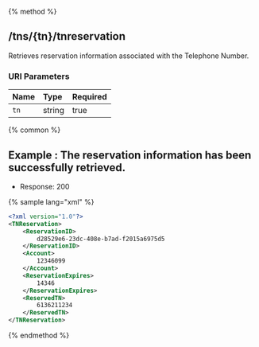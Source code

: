 {% method %}
## /tns/{tn}/tnreservation

Retrieves reservation information associated with the Telephone Number.


### URI Parameters
| Name | Type | Required |
|:-----|:-----|:---------|
| `tn` | string | true |






{% common %}


## Example : The reservation information has been successfully retrieved.

* Response: 200

{% sample lang="xml" %}

```xml
<?xml version="1.0"?>
<TNReservation>
    <ReservationID>
        d28529e6-23dc-408e-b7ad-f2015a6975d5
    </ReservationID>
    <Account>
        12346099
    </Account>
    <ReservationExpires>
        14346
    </ReservationExpires>
    <ReservedTN>
        6136211234
    </ReservedTN>
</TNReservation>
```


{% endmethod %}